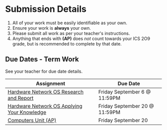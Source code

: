 # Submission Details
1. All of your work must be easily identifiable as your own.
2. Ensure your work is **always** your own.
3. Please submit all work as per your teacher's instructions.
4. Anything that ends with **(AP)** does *not* count towards your ICS 2O9 grade, but is recommended to complete by that date.  

## Due Dates - Term Work
See your teacher for due date details.

| Assignment                               | Due Date                               |
| ---------------------------------------- | ---------------------------------------- |
| [Hardware Network OS Research and Report](./Hardware-Network-OS-Research-and-Report) | Friday September 6 @ 11:59PM |
| [Hardware Network OS Applying Your Knowledge](./Hardware-Network-OS-Applying-Your-Knowledge)            | Friday September 20 @ 11:59PM  |
| [Computers Unit (AP)](./Computers-(AP)) | Friday September 20 |

